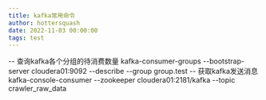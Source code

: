 ```yaml
---
title: kafka常用命令
author: hottersquash
date: 2022-11-03 00:00:00
tags: test
---
```

-- 查询kafka各个分组的待消费数量
kafka-consumer-groups --bootstrap-server cloudera01:9092 --describe --group group.test
-- 获取kafka发送消息
kafka-console-consumer --zookeeper cloudera01:2181/kafka --topic crawler_raw_data